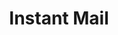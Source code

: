 ---
title: Instant Mail
published: 2025-09-11
slug: "202509110637"
description: 您的全能临时邮箱助手，隐私与便捷兼得
image: https://wp-cdn.4ce.cn/v2/zsdjAvc.png
tags: [邮箱, Instant Mail, 分享]
category: 分享
draft: false
---